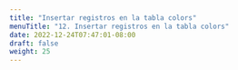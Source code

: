 ```yaml
---
title: "Insertar registros en la tabla colors"
menuTitle: "12. Insertar registros en la tabla colors"
date: 2022-12-24T07:47:01-08:00
draft: false
weight: 25
---
```

